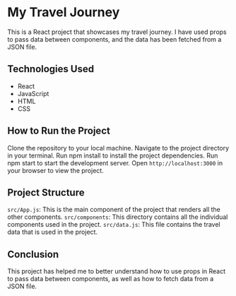 # My Travel Journey
This is a React project that showcases my travel journey. I have used props to pass data between components, and the data has been fetched from a JSON file.

## Technologies Used
- React
- JavaScript
- HTML
- CSS

## How to Run the Project
Clone the repository to your local machine.
Navigate to the project directory in your terminal.
Run npm install to install the project dependencies.
Run npm start to start the development server.
Open `http://localhost:3000` in your browser to view the project.


## Project Structure
`src/App.js`: This is the main component of the project that renders all the other components.
`src/components`: This directory contains all the individual components used in the project.
`src/data.js`: This file contains the travel data that is used in the project.


## Conclusion
This project has helped me to better understand how to use props in React to pass data between components, as well as how to fetch data from a JSON file.

